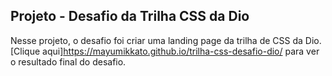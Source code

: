 ## Projeto - Desafio da Trilha CSS da Dio
Nesse projeto, o desafio foi criar uma landing page da trilha de CSS da Dio. 
[Clique aqui]https://mayumikkato.github.io/trilha-css-desafio-dio/ para ver o resultado final do desafio. 

